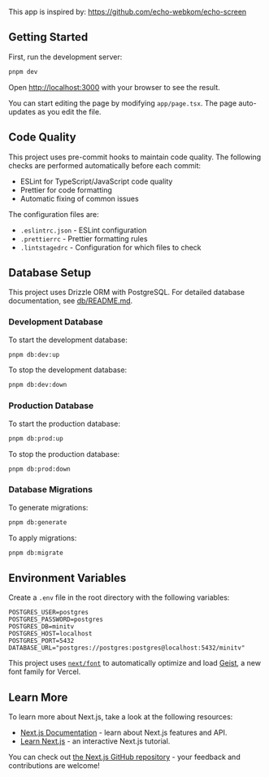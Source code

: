 This app is inspired by: https://github.com/echo-webkom/echo-screen

## Getting Started

First, run the development server:

```bash
pnpm dev
```

Open [http://localhost:3000](http://localhost:3000) with your browser to see the result.

You can start editing the page by modifying `app/page.tsx`. The page auto-updates as you edit the file.

## Code Quality

This project uses pre-commit hooks to maintain code quality. The following checks are performed automatically before each commit:

- ESLint for TypeScript/JavaScript code quality
- Prettier for code formatting
- Automatic fixing of common issues

The configuration files are:

- `.eslintrc.json` - ESLint configuration
- `.prettierrc` - Prettier formatting rules
- `.lintstagedrc` - Configuration for which files to check

## Database Setup

This project uses Drizzle ORM with PostgreSQL. For detailed database documentation, see [db/README.md](db/README.md).

### Development Database

To start the development database:

```bash
pnpm db:dev:up
```

To stop the development database:

```bash
pnpm db:dev:down
```

### Production Database

To start the production database:

```bash
pnpm db:prod:up
```

To stop the production database:

```bash
pnpm db:prod:down
```

### Database Migrations

To generate migrations:

```bash
pnpm db:generate
```

To apply migrations:

```bash
pnpm db:migrate
```

## Environment Variables

Create a `.env` file in the root directory with the following variables:

```
POSTGRES_USER=postgres
POSTGRES_PASSWORD=postgres
POSTGRES_DB=minitv
POSTGRES_HOST=localhost
POSTGRES_PORT=5432
DATABASE_URL="postgres://postgres:postgres@localhost:5432/minitv"
```

This project uses [`next/font`](https://nextjs.org/docs/app/building-your-application/optimizing/fonts) to automatically optimize and load [Geist](https://vercel.com/font), a new font family for Vercel.

## Learn More

To learn more about Next.js, take a look at the following resources:

- [Next.js Documentation](https://nextjs.org/docs) - learn about Next.js features and API.
- [Learn Next.js](https://nextjs.org/learn) - an interactive Next.js tutorial.

You can check out [the Next.js GitHub repository](https://github.com/vercel/next.js) - your feedback and contributions are welcome!
